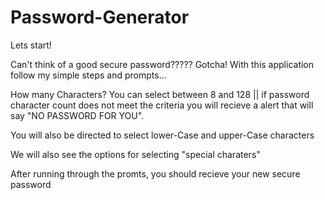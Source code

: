 # Password-Generator

Lets start! 

Can't think of a good secure password????? Gotcha! 
With this application follow my simple steps and prompts...

How many Characters? You can select between 8 and 128 || if password character count does not meet the criteria you will recieve a alert 
that will say "NO PASSWORD FOR YOU".

You will also be directed to select lower-Case and upper-Case characters

We will also see the options for selecting "special charaters" 

After running through the promts, you should recieve your new secure password



